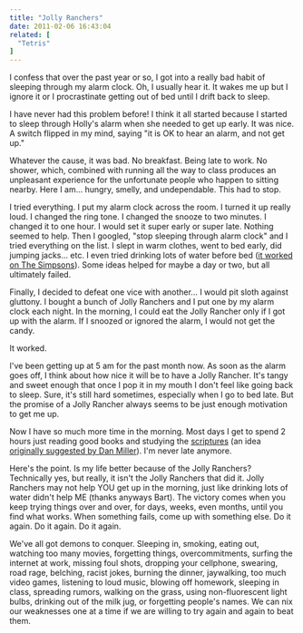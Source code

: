 ```yaml
---
title: "Jolly Ranchers"
date: 2011-02-06 16:43:04
related: [
  "Tetris"
]
---
```


I confess that over the past year or so, I got into a really bad habit of sleeping through my alarm clock. Oh, I usually hear it. It wakes me up but I ignore it or I procrastinate getting out of bed until I drift back to sleep.

I have never had this problem before! I think it all started because I started to sleep through Holly's alarm when she needed to get up early. It was nice. A switch flipped in my mind, saying "it is OK to hear an alarm, and not get up."

Whatever the cause, it was bad. No breakfast. Being late to work. No shower, which, combined with running all the way to class produces an unpleasant experience for the unfortunate people who happen to sitting nearby. Here I am... hungry, smelly, and undependable. This had to stop.

I tried everything. I put my alarm clock across the room. I turned it up really loud. I changed the ring tone. I changed the snooze to two minutes. I changed it to one hour. I would set it super early or super late. Nothing seemed to help. Then I googled, "stop sleeping through alarm clock" and I tried everything on the list. I slept in warm clothes, went to bed early, did jumping jacks... etc. I even tried drinking lots of water before bed (<a href="http://en.wikipedia.org/wiki/Miracle_on_Evergreen_Terrace" target="_blank" rel="noopener noreferrer"  title="Bart drinks water before bed">it worked on The Simpsons</a>). Some ideas helped for maybe a day or two, but all ultimately failed.

Finally, I decided to defeat one vice with another... I would pit sloth against gluttony. I bought a bunch of Jolly Ranchers and I put one by my alarm clock each night. In the morning, I could eat the Jolly Rancher only if I got up with the alarm. If I snoozed or ignored the alarm, I would not get the candy.

It worked.

I've been getting up at 5 am for the past month now. As soon as the alarm goes off, I think about how nice it will be to have a Jolly Rancher. It's tangy and sweet enough that once I pop it in my mouth I don't feel like going back to sleep. Sure, it's still hard sometimes, especially when I go to bed late. But the promise of a Jolly Rancher always seems to be just enough motivation to get me up.

Now I have so much more time in the morning. Most days I get to spend 2 hours just reading good books and studying the <a href="http://lds.org/scriptures" target="_blank" rel="noopener noreferrer"  title="The Scriptures">scriptures</a> (an idea <a href="http://www.48days.com/2011/02/02/don’t-chase-that-snake-2/" target="_blank" rel="noopener noreferrer" title="two hours of positive reading">originally suggested by Dan Miller</a>). I'm never late anymore.

Here's the point. Is my life better because of the Jolly Ranchers? Technically yes, but really, it isn't the Jolly Ranchers that did it. Jolly Ranchers may not help YOU get up in the morning, just like drinking lots of water didn't help ME (thanks anyways Bart). The victory comes when you keep trying things over and over, for days, weeks, even months, until you find what works. When something fails, come up with something else. Do it again. Do it again. Do it again.

We've all got demons to conquer. Sleeping in, smoking, eating out, watching too many movies, forgetting things, overcommitments, surfing the internet at work, missing foul shots, dropping your cellphone, swearing, road rage, belching, racist jokes, burning the dinner, jaywalking, too much video games, listening to loud music, blowing off homework, sleeping in class, spreading rumors, walking on the grass, using non-fluorescent light bulbs, drinking out of the milk jug, or forgetting people's names. We can nix our weaknesses one at a time if we are willing to try again and again to beat them.
